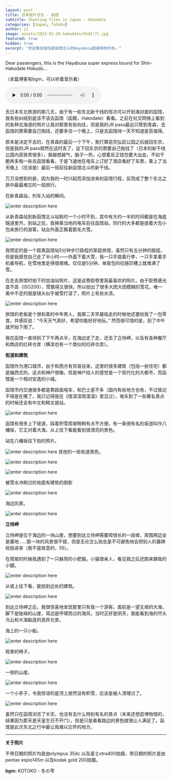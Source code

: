 ```yaml
---
layout: post
title: 日本胶片日志 - 函馆
subtitle: Shooting films in Japan - Hakodate
categories: [Japan, Tohoku]
author: ji
image: assets/2023-02-28-hakodate/hkdt(7).jpg
featured: true
hidden: true
excerpt: "欢迎乘坐前往新函馆北斗的Hayabusa超级特快列车。"
---
```


Dear passengers, this is the Hayabusa super express bound for Shin-Hakodate Hokudo...

（本篇博客有bgm，可以听着音乐看）

<audio id="audio" controls="" preload="none">
<source id="mp3" src="..\assets\2023-02-28-hakodate\KOTOKO - 冬の雫.mp3">
</audio>


去日本东北旅游的那几天，由于有一些东北新干线的班次可以开到海对面的函馆，我有些纠结到底该不该去函馆（函館，Hakodate）看看。之前在社交网络上看到的各种北海道的照片让我对那里有些向往，但是我的JR pass最远只管到青森，去函馆的票需要自己掏钱，还要多住一个晚上，只是去函馆待一天不知道是否值得。

原本是决定不去的，在青森的最后一个下午，我打算逛完弘前公园之后就回东京，但是我的JR pass居然在这时丢了，这下回东京的票要自己掏钱了（日本的新干线比国内高铁贵很多），我越想越气，脑子一热，心想着反正钱包要大出血，不如干脆再多掏一些去函馆看看，于是飞速地在电车上订好了酒店看好了车票，乘上了当天晚上（应该是）最后一班前往新函馆北斗的新干线。

万万没想到的是，因为我的一时兴起而添加进来的函馆行程，反而成了整个东北之旅中最最难忘的一段旅行。




在新青森站，列车入站的瞬间。

![enter description here](../assets/2023-02-28-hakodate/hkdt(6).jpg)

从新青森站到新函馆北斗站耗时一个小时不到，其中有大约一半的时间都是在海底隧道里开。到站之后，我换乘当地的电车前往函馆站，同行的大多都是提着大包小包来旅行的游客。站台外面正飘着鹅毛大雪。

![enter description here](../assets/2023-02-28-hakodate/hkdt(8).jpg)


我预定的是一个距离函馆站5分钟步行路程的家庭旅馆，虽然只有五分钟的路程，但是我感觉自己走了半小时——外面下着大雪，我一只手提着行李，一只手拿着手机看导航，在雪地里走得很艰难。仅仅是5分钟，单肩包的拉链凹槽上就堆满了雪。

在走去旅馆时拍下的加油站照片，这是这卷胶卷里我最喜欢的照片。由于胶卷感光度不高（ISO200），雪飘得又很快，所以拍出了很多大团大团模糊的雪花，唯一美中不足的就是镜头似乎被雪打湿了，照片上有些水渍。

![enter description here](../assets/2023-02-28-hakodate/hkdt(7).jpg)

旅馆的老板是个很和善的中年男人，我第二天早晨临走的时候他还塞给我了一包零食，并感叹说：“今天天气真好，希望你能好好地玩。” 然而很可惜的是，到了中午就开始下雨了。

我在函馆一直待到了下午两点半，在海边走了走，还去了立侍岬，以及有各种餐厅和商店的红砖仓库（横滨也有一个类似的红砖仓库）。

**街道和建筑**

函馆作为港口城市，由于和西方有贸易往来，这里的很多建筑（包括一些住宅）都是偏西式的，这点和神户很像。但是神户给人的感觉是一个现代化的大都市，而函馆是一个相对安逸的小城。

函馆市内交通很多都是靠路面电车，和巴士差不多（国内有些地方也有，不过我记不得是在哪了，我只记得我在《情深深雨濛濛》里见过），电车到了一些著名景点的时候还会有中文和韩文报站。

![enter description here](../assets/2023-02-28-hakodate/hkdt(4).jpg)

函馆有很多上下坡道，踩着积雪爬坡稍稍有点不方便。有一条很有名的坂道叫作八幡坂，它正对着大海，从上往下看能看到很漂亮的景色。

站在八幡坂往下拍的照片。

![enter description here](../assets/2023-02-28-hakodate/hkdt(11).jpg)
其他的一些街道景色。

![enter description here](../assets/2023-02-28-hakodate/hkdt(18).jpg)

![enter description here](../assets/2023-02-28-hakodate/hkdt(20).jpg)

被雪水冲刷过的地面有建筑的倒影

![enter description here](../assets/2023-02-28-hakodate/hkdt(12).jpg)

海边风景。

![enter description here](../assets/2023-02-28-hakodate/hkdt(21).jpg)

**立侍岬**

立侍岬是位于海边的一块山崖，想要到达立侍岬需要爬很长的一段坡，周围两边全是墓地……那一块的风景很不错，但是无论怎么拍总是不可避免地会把别人的墓碑给拍进来（我不是故意的，55）。

在爬坡的时候我遇到了一只躲雨的小肥猫。小猫很亲人，看见我之后还跑来蹭我的小腿。

![enter description here](../assets/2023-02-28-hakodate/hkdt(3).jpg)

从坡上往下看，能拍到远处的建筑。

![enter description here](../assets/2023-02-28-hakodate/hkdt(1).jpg)

到达立侍岬之后，我很惊喜地发现那里只有我一个游客。面前是一望无垠的大海，脚下是陡峭的山崖，耳边是呼啸而过的海风，当时正好是阴天，我能看到海的尽头乌云和大海黏连的诡异光景。

海上的一只小船。

![enter description here](../assets/2023-02-28-hakodate/hkdt(15).jpg)

观景的椅子。

![enter description here](../assets/2023-02-28-hakodate/hkdt(16).jpg)

一侧的山崖。

![enter description here](../assets/2023-02-28-hakodate/hkdt(13).jpg)

一个小亭子，令我惊讶的是顶上居然没有积雪，应该是被人清理过了。

![enter description here](../assets/2023-02-28-hakodate/hkdt(14).jpg)


虽然只在函馆浏览了半天，也没有去什么特别有名的景点（本来还想逛博物馆的，结果因为那天是天皇生日不开门），但是只是看看路边的景色就很让人满足了。函馆是此次东北之行中最让我难以忘怀的地方。


---

**关于照片**

不带日期的照片均是由olympus 35dc 以及富士xtra400拍摄，带日期的照片是由pentax espio145m 以及kodak gold 200拍摄。

**bgm:** KOTOKO - 冬の雫
